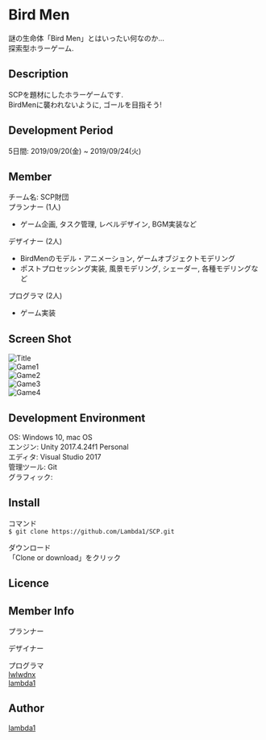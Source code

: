 Bird Men
====
謎の生命体「Bird Men」とはいったい何なのか...  
探索型ホラーゲーム.  

## Description
SCPを題材にしたホラーゲームです.  
BirdMenに襲われないように, ゴールを目指そう!  

## Development Period  
5日間: 2019/09/20(金) ~ 2019/09/24(火)  

## Member  
チーム名: SCP財団  
プランナー (1人)  
 - ゲーム企画, タスク管理, レベルデザイン, BGM実装など  
  
デザイナー (2人)  
 - BirdMenのモデル・アニメーション, ゲームオブジェクトモデリング  
 - ポストプロセッシング実装, 風景モデリング, シェーダー, 各種モデリングなど  
  
プログラマ (2人)  
 - ゲーム実装

## Screen Shot  
![Title](https://github.com/lambda1/SCP/blob/master/readme_picture/start.png)  
![Game1](https://github.com/lambda1/SCP/blob/master/readme_picture/game1.png)  
![Game2](https://github.com/lambda1/SCP/blob/master/readme_picture/game2.png)  
![Game3](https://github.com/lambda1/SCP/blob/master/readme_picture/game3.png)  
![Game4](https://github.com/lambda1/SCP/blob/master/readme_picture/game4.png)  

## Development Environment  
OS: Windows 10, mac OS  
エンジン: Unity 2017.4.24f1 Personal  
エディタ: Visual Studio 2017  
管理ツール: Git  
グラフィック:  

## Install  
コマンド  
`$ git clone https://github.com/Lambda1/SCP.git`  
  
ダウンロード  
「Clone or download」をクリック  
  
## Licence

## Member Info  
プランナー  
  
デザイナー  
  
プログラマ  
[lwlwdnx](https://github.com/lwlwdnx/)  
[lambda1](https://github.com/lambda1/)  

## Author
[lambda1](https://github.com/lambda1)
